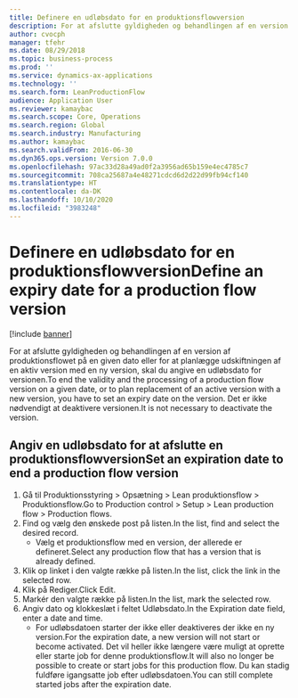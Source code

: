 ```yaml
---
title: Definere en udløbsdato for en produktionsflowversion
description: For at afslutte gyldigheden og behandlingen af en version af produktionsflowet på en given dato eller for at planlægge udskiftningen af en aktiv version med en ny version, skal du angive en udløbsdato for versionen.
author: cvocph
manager: tfehr
ms.date: 08/29/2018
ms.topic: business-process
ms.prod: ''
ms.service: dynamics-ax-applications
ms.technology: ''
ms.search.form: LeanProductionFlow
audience: Application User
ms.reviewer: kamaybac
ms.search.scope: Core, Operations
ms.search.region: Global
ms.search.industry: Manufacturing
ms.author: kamaybac
ms.search.validFrom: 2016-06-30
ms.dyn365.ops.version: Version 7.0.0
ms.openlocfilehash: 97ac33d28a49ad0f2a3956ad65b159e4ec4785c7
ms.sourcegitcommit: 708ca25687a4e48271cdcd6d2d22d99fb94cf140
ms.translationtype: HT
ms.contentlocale: da-DK
ms.lasthandoff: 10/10/2020
ms.locfileid: "3983248"
---
```

# <a name="define-an-expiry-date-for-a-production-flow-version"></a><span data-ttu-id="3f5b3-103">Definere en udløbsdato for en produktionsflowversion</span><span class="sxs-lookup"><span data-stu-id="3f5b3-103">Define an expiry date for a production flow version</span></span>

[!include [banner](../../includes/banner.md)]

<span data-ttu-id="3f5b3-104">For at afslutte gyldigheden og behandlingen af en version af produktionsflowet på en given dato eller for at planlægge udskiftningen af en aktiv version med en ny version, skal du angive en udløbsdato for versionen.</span><span class="sxs-lookup"><span data-stu-id="3f5b3-104">To end the validity and the processing of a production flow version on a given date, or to plan replacement of an active version with a new version, you have to set an expiry date on the version.</span></span> <span data-ttu-id="3f5b3-105">Det er ikke nødvendigt at deaktivere versionen.</span><span class="sxs-lookup"><span data-stu-id="3f5b3-105">It is not necessary to deactivate the version.</span></span>


## <a name="set-an-expiration-date-to-end-a-production-flow-version"></a><span data-ttu-id="3f5b3-106">Angiv en udløbsdato for at afslutte en produktionsflowversion</span><span class="sxs-lookup"><span data-stu-id="3f5b3-106">Set an expiration date to end a production flow version</span></span>
1. <span data-ttu-id="3f5b3-107">Gå til Produktionsstyring > Opsætning > Lean produktionsflow > Produktionsflow.</span><span class="sxs-lookup"><span data-stu-id="3f5b3-107">Go to Production control > Setup > Lean production flow > Production flows.</span></span>
2. <span data-ttu-id="3f5b3-108">Find og vælg den ønskede post på listen.</span><span class="sxs-lookup"><span data-stu-id="3f5b3-108">In the list, find and select the desired record.</span></span>
    * <span data-ttu-id="3f5b3-109">Vælg et produktionsflow med en version, der allerede er defineret.</span><span class="sxs-lookup"><span data-stu-id="3f5b3-109">Select any production flow that has a version that is already defined.</span></span>  
3. <span data-ttu-id="3f5b3-110">Klik op linket i den valgte række på listen.</span><span class="sxs-lookup"><span data-stu-id="3f5b3-110">In the list, click the link in the selected row.</span></span>
4. <span data-ttu-id="3f5b3-111">Klik på Rediger.</span><span class="sxs-lookup"><span data-stu-id="3f5b3-111">Click Edit.</span></span>
5. <span data-ttu-id="3f5b3-112">Markér den valgte række på listen.</span><span class="sxs-lookup"><span data-stu-id="3f5b3-112">In the list, mark the selected row.</span></span>
6. <span data-ttu-id="3f5b3-113">Angiv dato og klokkeslæt i feltet Udløbsdato.</span><span class="sxs-lookup"><span data-stu-id="3f5b3-113">In the Expiration date field, enter a date and time.</span></span>
    * <span data-ttu-id="3f5b3-114">For udløbsdatoen starter der ikke eller deaktiveres der ikke en ny version.</span><span class="sxs-lookup"><span data-stu-id="3f5b3-114">For the expiration date, a new version will not start or become activated.</span></span> <span data-ttu-id="3f5b3-115">Det vil heller ikke længere være muligt at oprette eller starte job for denne produktionsflow.</span><span class="sxs-lookup"><span data-stu-id="3f5b3-115">It will also no longer be possible to create or start jobs for this production flow.</span></span> <span data-ttu-id="3f5b3-116">Du kan stadig fuldføre igangsatte job efter udløbsdatoen.</span><span class="sxs-lookup"><span data-stu-id="3f5b3-116">You can still complete started jobs after the expiration date.</span></span>  

